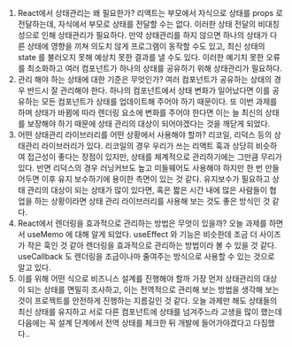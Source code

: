 1. React에서 상태관리는 왜 필요한가?
리액트는 부모에서 자식으로 상태를 props 로 전달하는데, 자식에서 부모로 상태를 전달할 수는 없다. 이러한 상태 전달의 비대칭성으로 인해 상태관리가 필요하다. 만약 상태관리를 하지 않으면 하나의 상태가 다른 상태에 영향을 끼쳐 의도치 않게 프로그램이 동작할 수도 있고, 최신 상태의 state 를 불러오지 못해 예상치 못한 결과를 낼 수도 있다. 이러한 예기치 못한 오류를 최소화하고 여러 컴포넌트가 하나의 상태를 공유하기 위해 상태관리가 필요하다. 
2. 관리 해야 하는 상태에 대한 기준은 무엇인가?
여러 컴포넌트가 공유하는 상태의 경우 반드시 잘 관리해야 한다. 하나의 컴포넌트에서 상태 변화가 일어났다면 이를 공유하는 모든 컴포넌트가 상태를 업데이트해 주어야 하기 때문이다. 또 이번 과제를 하며 상태가 바뀜에 따라 렌더링 요소에 변화를 주어야 한다면 이는 늘 최신의 상태를 보장해야 하기 때문에 상태 관리의 대상이 되어야겠다는 것을 깨닫게 되었다. 
3. 어떤 상태관리 라이브러리를 어떤 상황에서 사용해야 할까?
리코일, 리덕스 등의 상태관리 라이브러리가 있다. 리코일의 경우 우리가 쓰는 리액트 훅과 상당히 비슷하여 접근성이 좋다는 장점이 있지만, 상태를 체계적으로 관리하기에는 그만큼 무리가 있다. 반면 리덕스의 경우 러닝커브도 높고 미들웨어도 사용해야 하지만 한 번 만들어두면 이후 유지 보수하기에 용이한 측면이 있는 것 같다. 유지보수가 필요하고 상태 관리의 대상이 되는 상태가 많이 있다면, 혹은 짧은 시간 내에 많은 사람들이 협업을 하는 상황이라면 상태 관리 라이브러리를 사용해 보는 것도 좋은 방식인 것 같다.
4. React에서 렌더링을 효과적으로 관리하는 방법은 무엇이 있을까?
오늘 과제를 하면서 useMemo 에 대해 알게 되었다. useEffect 와 기능은 비슷한데 조금 더 사이즈가 작은 훅인 것 같아 렌더링을 효과적으로 관리하는 방법이라 볼 수 있을 것 같다. useCallback 도 렌더링을 조금이나마 줄여주는 방식으로 사용할 수 있는 것으로 알고 있다. 
5. 이를 위해 어떤 식으로 비즈니스 설계를 진행해야 할까
가장 먼저 상태관리의 대상이 되는 상태를 면밀히 조사하고, 이는 전역적으로 관리해 보는 방법을 생각해 보는 것이 프로젝트를 안전하게 진행하는 지름길인 것 같다. 오늘 과제만 해도 상태들의 최신 상태를 유지하고 서로 다른 컴포넌트에 상태를 넘겨주느라 고생을 많이 했는데 다음에는 꼭 설계 단계에서 전역 상태를 체크한 뒤 개발에 들어가야겠다고 다짐했다..